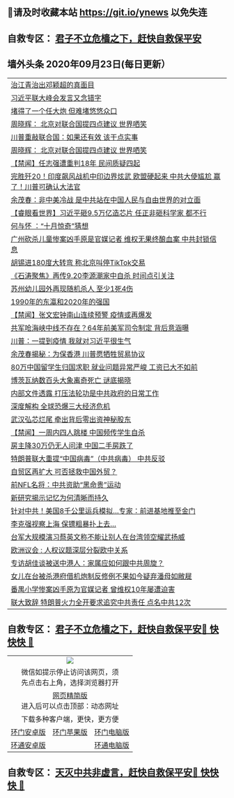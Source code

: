 ## 📩请及时收藏本站 https://git.io/ynews 以免失连</a>
## 自救专区： [君子不立危樯之下，赶快自救保平安 ](https://github.com/pwgy/td/blob/master/README.md)

## 墙外头条 2020年09月23日(每日更新）</a>

 <table>
<tr><td colspan="2" align="left"><a href="https://xdkiug.azureedge.net/?name=c1226551&key=krgexxuardvhjliu&from=gy2">治江青治出邓颖超的真面目</a></td></tr>
<tr><td colspan="2" align="left"><a href="https://xdkiug.azureedge.net/?name=c1226550&key=krgexxuardvhjliu&from=gy2">习近平联大峰会发言又念错字</a></td></tr>
<tr><td colspan="2" align="left"><a href="https://xdkiug.azureedge.net/?name=c1226545&key=krgexxuardvhjliu&from=gy2">堵得了一个任大炮 但难堵悠悠众口</a></td></tr>
<tr><td colspan="2" align="left"><a href="https://xdkiug.azureedge.net/?name=c1226525&key=krgexxuardvhjliu&from=gy2">周晓辉： 北京对联合国提四点建议 世界哂笑</a></td></tr>
<tr><td colspan="2" align="left"><a href="https://xdkiug.azureedge.net/?name=c1226558&key=krgexxuardvhjliu&from=gy2">川普重敲联合国：如果还有效 该干点实事</a></td></tr>
<tr><td colspan="2" align="left"><a href="https://xdkiug.azureedge.net/?name=c1226563&key=krgexxuardvhjliu&from=gy2">周晓辉： 北京对联合国提四点建议 世界哂笑</a></td></tr>
<tr><td colspan="2" align="left"><a href="https://xdkiug.azureedge.net/?name=c1226559&key=krgexxuardvhjliu&from=gy2">【禁闻】任志强遭重判18年 民间质疑四起</a></td></tr>
<tr><td colspan="2" align="left"><a href="https://xdkiug.azureedge.net/?name=c1226473&key=krgexxuardvhjliu&from=gy2">完胜歼20！印度飙风战机中印边界炫武 欧盟硬起来 中共大使尴尬 赢了！川普可确认大法官</a></td></tr>
<tr><td colspan="2" align="left"><a href="https://xdkiug.azureedge.net/?name=c1226544&key=krgexxuardvhjliu&from=gy2">余茂春：非中美冷战 是中共站在中国人民与自由世界的对立面</a></td></tr>
<tr><td colspan="2" align="left"><a href="https://xdkiug.azureedge.net/?name=c1226562&key=krgexxuardvhjliu&from=gy2">【睿眼看世界】习近平砸9.5万亿造芯片 任正非砸科学家 都不行</a></td></tr>
<tr><td colspan="2" align="left"><a href="https://xdkiug.azureedge.net/?name=c1226561&key=krgexxuardvhjliu&from=gy2">何与怀 ：“十月惊奇”猜想</a></td></tr>
<tr><td colspan="2" align="left"><a href="https://xdkiug.azureedge.net/?name=c1226475&key=krgexxuardvhjliu&from=gy2">广州砍杀儿童惨案凶手原是官媒记者 维权无果终酿血案 中共封锁信息</a></td></tr>
<tr><td colspan="2" align="left"><a href="https://xdkiug.azureedge.net/?name=c1226524&key=krgexxuardvhjliu&from=gy2">胡锡进180度大转弯 称北京叫停TikTok交易</a></td></tr>
<tr><td colspan="2" align="left"><a href="https://xdkiug.azureedge.net/?name=c1226481&key=krgexxuardvhjliu&from=gy2">《石涛聚焦》再传9.20李源潮家中自杀 时间点引关注</a></td></tr>
<tr><td colspan="2" align="left"><a href="https://xdkiug.azureedge.net/?name=c1226552&key=krgexxuardvhjliu&from=gy2">苏州幼儿园外再现随机杀人 至少1死4伤</a></td></tr>
<tr><td colspan="2" align="left"><a href="https://xdkiug.azureedge.net/?name=c1226546&key=krgexxuardvhjliu&from=gy2">1990年的东瀛和2020年的强国</a></td></tr>
<tr><td colspan="2" align="left"><a href="https://xdkiug.azureedge.net/?name=c1226560&key=krgexxuardvhjliu&from=gy2">【禁闻】张文宏钟南山连续预警 疫情或再爆发</a></td></tr>
<tr><td colspan="2" align="left"><a href="https://xdkiug.azureedge.net/?name=c1226488&key=krgexxuardvhjliu&from=gy2">共军呛海峡中线不存在？64年前美军司令制定 背后意涵曝</a></td></tr>
<tr><td colspan="2" align="left"><a href="https://xdkiug.azureedge.net/?name=c1226510&key=krgexxuardvhjliu&from=gy2">川普：一提到疫情 我就对习近平很生气</a></td></tr>
<tr><td colspan="2" align="left"><a href="https://xdkiug.azureedge.net/?name=c1226478&key=krgexxuardvhjliu&from=gy2">余茂春揭秘：为保香港 川普愿牺牲贸易协议</a></td></tr>
<tr><td colspan="2" align="left"><a href="https://xdkiug.azureedge.net/?name=c1226470&key=krgexxuardvhjliu&from=gy2">80万中国留学生归国求职 就业问题异常严峻 工资已大不如前</a></td></tr>
<tr><td colspan="2" align="left"><a href="https://xdkiug.azureedge.net/?name=c1226511&key=krgexxuardvhjliu&from=gy2">博茨瓦纳数百头大象离奇死亡 谜底揭晓</a></td></tr>
<tr><td colspan="2" align="left"><a href="https://xdkiug.azureedge.net/?name=c1226523&key=krgexxuardvhjliu&from=gy2">内部文件透露 打压法轮功是中共政府的日常工作</a></td></tr>
<tr><td colspan="2" align="left"><a href="https://xdkiug.azureedge.net/?name=c1226565&key=krgexxuardvhjliu&from=gy2">深度解构 全球恐爆三大经济危机</a></td></tr>
<tr><td colspan="2" align="left"><a href="https://xdkiug.azureedge.net/?name=c1226566&key=krgexxuardvhjliu&from=gy2">武汉弘芯烂尾 牵出背后零出资神秘股东</a></td></tr>
<tr><td colspan="2" align="left"><a href="https://xdkiug.azureedge.net/?name=c1226548&key=krgexxuardvhjliu&from=gy2">【禁闻】一周内四人跳楼 中国频传学生自杀</a></td></tr>
<tr><td colspan="2" align="left"><a href="https://xdkiug.azureedge.net/?name=c1226535&key=krgexxuardvhjliu&from=gy2">房主降30万仍无人问津 中国二手房跌了</a></td></tr>
<tr><td colspan="2" align="left"><a href="https://xdkiug.azureedge.net/?name=c1226536&key=krgexxuardvhjliu&from=gy2">特朗普联大重提“中国病毒”（中共病毒） 中共反驳</a></td></tr>
<tr><td colspan="2" align="left"><a href="https://xdkiug.azureedge.net/?name=c1226474&key=krgexxuardvhjliu&from=gy2">自贸区再扩大 可否拯救中国外贸？</a></td></tr>
<tr><td colspan="2" align="left"><a href="https://xdkiug.azureedge.net/?name=c1226514&key=krgexxuardvhjliu&from=gy2">前NFL名将：中共资助“黑命贵”运动</a></td></tr>
<tr><td colspan="2" align="left"><a href="https://xdkiug.azureedge.net/?name=c1226515&key=krgexxuardvhjliu&from=gy2">新研究揭示记忆为何清晰而持久</a></td></tr>
<tr><td colspan="2" align="left"><a href="https://xdkiug.azureedge.net/?name=c1226495&key=krgexxuardvhjliu&from=gy2">针对中共！美国8千公里运兵模拟…专家：前进基地推至金门</a></td></tr>
<tr><td colspan="2" align="left"><a href="https://xdkiug.azureedge.net/?name=c1226504&key=krgexxuardvhjliu&from=gy2">李克强视察上海 保镖粗暴扑上去…</a></td></tr>
<tr><td colspan="2" align="left"><a href="https://xdkiug.azureedge.net/?name=c1226485&key=krgexxuardvhjliu&from=gy2">台军大规模演习蔡英文称不能让别人在台湾领空耀武扬威</a></td></tr>
<tr><td colspan="2" align="left"><a href="https://xdkiug.azureedge.net/?name=c1226542&key=krgexxuardvhjliu&from=gy2">欧洲议会 : 人权议题深层分裂欧中关系</a></td></tr>
<tr><td colspan="2" align="left"><a href="https://xdkiug.azureedge.net/?name=c1226549&key=krgexxuardvhjliu&from=gy2">专访胡佳谈被送中港人：家属应如何跟中共周旋？</a></td></tr>
<tr><td colspan="2" align="left"><a href="https://xdkiug.azureedge.net/?name=c1226487&key=krgexxuardvhjliu&from=gy2">女儿在台被杀港府借机炮制反修例不果如今疑弃潘母如敝屣</a></td></tr>
<tr><td colspan="2" align="left"><a href="https://xdkiug.azureedge.net/?name=c1226479&key=krgexxuardvhjliu&from=gy2">番禺小学惨案凶手原为官媒记者 曾维权10年屡遭迫害</a></td></tr>
<tr><td colspan="2" align="left"><a href="https://xdkiug.azureedge.net/?name=c1226483&key=krgexxuardvhjliu&from=gy2">联大致辞 特朗普火力全开要求追究中共责任 点名中共12次</a></td></tr>

</table>

 ## 自救专区： [君子不立危樯之下，赶快自救保平安🍎 快快快 📩](https://github.com/pwgy/td/blob/master/README.md)
 
<table>
  <tr>
    <td colspan="3" align="center"><img src="https://cdn.jsdelivr.net/gh/opipe/up/oGate65.jpg"/></td>
  </tr>
  <tr>
    <td colspan="3" align="center">微信如提示停止访问该网页，须<br/>先点击右上角，选择浏览器打开</td>
  <tr>
  <tr>
    <td colspan="3" align="center"><a href="https://gitcdn.xyz/cdn/otiny/up/master/show005.htm">网页精简版</a><br/>进入后可以点击顶部：动态网址</td>
  </tr>
  <tr>
    <td colspan="3" align="center">下载多种客户端，更快，更方便</td>
  <tr>
  <tr>
    <td align="center"><a href="https://cdn.jsdelivr.net/gh/opipe/up/oGatea.apk">环门安卓版</a></td>
    <td align="center"><a href="https://x.co/odisk">环门苹果版</a></td>
    <td align="center"><a href="https://cdn.jsdelivr.net/gh/opipe/up/oGate.zip">环门电脑版</a></td>
  </tr>
  <tr>
    <td align="center"><a href="https://cdn.jsdelivr.net/gh/opipe/up/oPipe.apk">环通安卓版</a></td>
    <td align="center"></td>
    <td align="center"><a href="https://raw.githubusercontent.com/opipe/up/master/oPipe.zip">环通电脑版</a></td>
  </tr>
  
</table>


 ## 自救专区： [天灭中共非虚言，赶快自救保平安🍎 快快快 📩](https://github.com/pwgy/td/blob/master/README.md)
